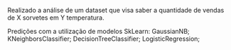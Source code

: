  Realizado a análise de um dataset que visa saber a quantidade de vendas de X sorvetes em Y temperatura. 

Predições com a utilização de modelos SkLearn: 
GaussianNB;
KNeighborsClassifier;
DecisionTreeClassifier;
LogisticRegression;

